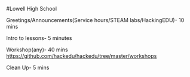 #Lowell High School

Greetings/Announcements(Service hours/STEAM labs/HackingEDU)- 10 mins

Intro to lessons- 5 minutes

Workshop(any)- 40 mins
https://github.com/hackedu/hackedu/tree/master/workshops

Clean Up- 5 mins

